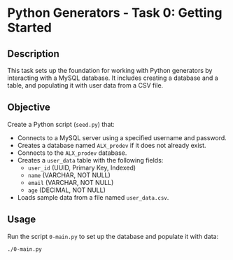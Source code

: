 # Python Generators - Task 0: Getting Started

## Description

This task sets up the foundation for working with Python generators by interacting with a MySQL database. It includes creating a database and a table, and populating it with user data from a CSV file.

## Objective

Create a Python script (`seed.py`) that:

- Connects to a MySQL server using a specified username and password.
- Creates a database named `ALX_prodev` if it does not already exist.
- Connects to the `ALX_prodev` database.
- Creates a `user_data` table with the following fields:
  - `user_id` (UUID, Primary Key, Indexed)
  - `name` (VARCHAR, NOT NULL)
  - `email` (VARCHAR, NOT NULL)
  - `age` (DECIMAL, NOT NULL)
- Loads sample data from a file named `user_data.csv`.

## Usage

Run the script `0-main.py` to set up the database and populate it with data:

```bash
./0-main.py

